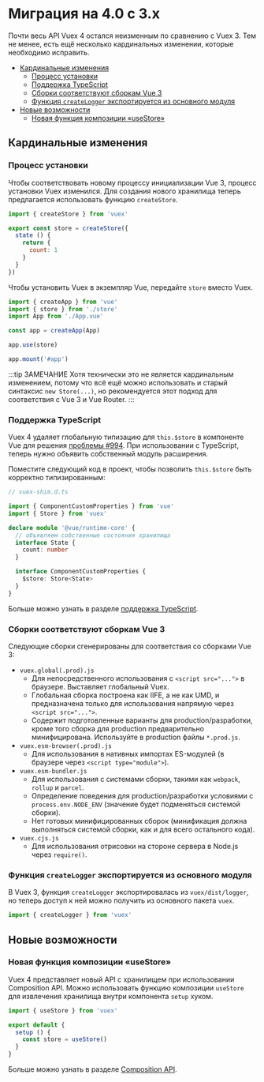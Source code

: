 # Миграция на 4.0 с 3.x

Почти весь API Vuex 4 остался неизменным по сравнению с Vuex 3. Тем не менее, есть ещё несколько кардинальных изменении, которые необходимо исправить.

- [Кардинальные изменения](#кардинаnьные-изменения)
  - [Процесс установки](#процесс-установки)
  - [Поддержка TypeScript](#поддержка-typescript)
  - [Сборки соответствуют сборкам Vue 3](#сборки-соответствуют-сборкам-vue-3)
  - [Функция `createLogger` экспортируется из основного модуля](#функция-createlogger-экспортируется-из-основного-модуnя)
- [Новые возможности](#новые-возможности)
  - [Новая функция композиции «useStore»](#новая-функция-композиции-usestore)

## Кардинальные изменения

### Процесс установки

Чтобы соответствовать новому процессу инициализации Vue 3, процесс установки Vuex изменился. Для создания нового хранилища теперь предлагается использовать функцию `createStore`.

```js
import { createStore } from 'vuex'

export const store = createStore({
  state () {
    return {
      count: 1
    }
  }
})
```

Чтобы установить Vuex в экземпляр Vue, передайте `store` вместо Vuex.

```js
import { createApp } from 'vue'
import { store } from './store'
import App from './App.vue'

const app = createApp(App)

app.use(store)

app.mount('#app')
```

:::tip ЗАМЕЧАНИЕ
Хотя технически это не является кардинальным изменением, потому что всё ещё можно использовать и старый синтаксис `new Store(...)`, но рекомендуется этот подход для соответствия с Vue 3 и Vue Router.
:::

### Поддержка TypeScript

Vuex 4 удаляет глобальную типизацию для `this.$store` в компоненте Vue для решения [проблемы #994](https://github.com/vuejs/vuex/issues/994). При использовании с TypeScript, теперь нужно объявить собственный модуль расширения.

Поместите следующий код в проект, чтобы позволить `this.$store` быть корректно типизированным:

```ts
// vuex-shim.d.ts

import { ComponentCustomProperties } from 'vue'
import { Store } from 'vuex'

declare module '@vue/runtime-core' {
  // объявляем собственные состояния хранилища
  interface State {
    count: number
  }

  interface ComponentCustomProperties {
    $store: Store<State>
  }
}
```

Больше можно узнать в разделе [поддержка TypeScript](./typescript-support.md).

### Сборки соответствуют сборкам Vue 3

Следующие сборки сгенерированы для соответствия со сборками Vue 3:

- `vuex.global(.prod).js`
  - Для непосредственного использования с `<script src="...">` в браузере. Выставляет глобальный Vuex.
  - Глобальная сборка построена как IIFE, а не как UMD, и предназначена только для использования напрямую через `<script src="...">`.
  - Содержит подготовленные варианты для production/разработки, кроме того сборка для production предварительно минифицирована. Используйте в production файлы `*.prod.js`.
- `vuex.esm-browser(.prod).js`
  - Для использования в нативных импортах ES-модулей (в браузере через `<script type="module">`).
- `vuex.esm-bundler.js`
  - Для использования с системами сборки, такими как `webpack`, `rollup` и `parcel`.
  - Определение поведения для production/разработки условиями с `process.env.NODE_ENV` (значение будет подменяться системой сборки).
  - Нет готовых минифицированных сборок (минификация должна выполняться системой сборки, как и для всего остального кода).
- `vuex.cjs.js`
  - Для использования отрисовки на стороне сервера в Node.js через `require()`.

### Функция `createLogger` экспортируется из основного модуля

В Vuex 3, функция `createLogger` экспортировалась из `vuex/dist/logger`, но теперь доступ к ней можно получить из основного пакета `vuex`.

```js
import { createLogger } from 'vuex'
```

## Новые возможности

### Новая функция композиции «useStore»

Vuex 4 представляет новый API с хранилищем при использовании Composition API. Можно использовать функцию композиции `useStore` для извлечения хранилища внутри компонента `setup` хуком.

```js
import { useStore } from 'vuex'

export default {
  setup () {
    const store = useStore()
  }
}
```

Больше можно узнать в разделе [Composition API](./composition-api.md).
